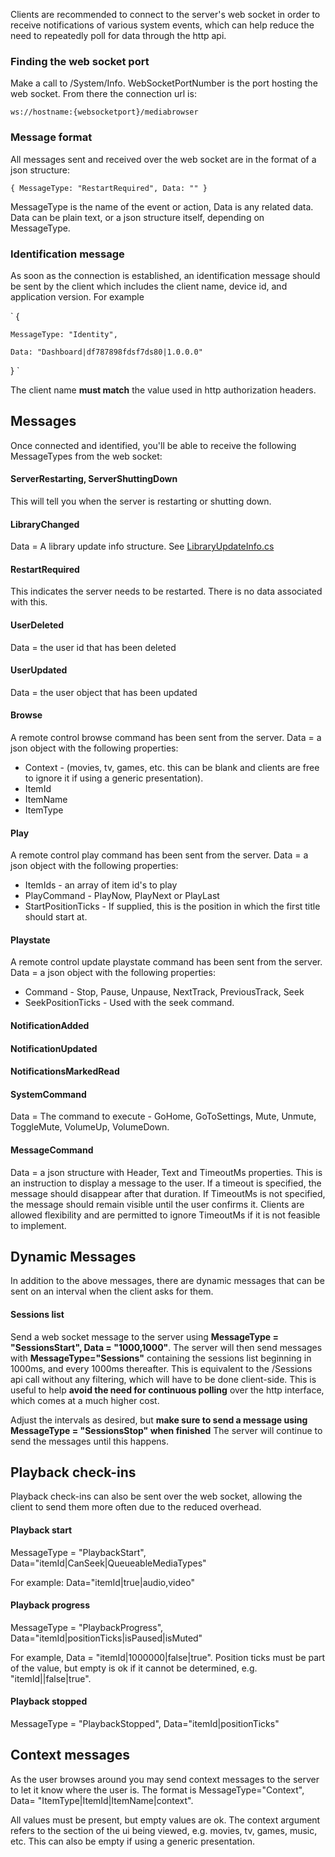 Clients are recommended to connect to the server's web socket in order to receive notifications of various system events, which can help reduce the need to repeatedly poll for data through the http api.

### Finding the web socket port

Make a call to /System/Info. WebSocketPortNumber is the port hosting the web socket. From there the connection url is:

`
ws://hostname:{websocketport}/mediabrowser
`

### Message format

All messages sent and received over the web socket are in the format of a json structure:

`
{
    MessageType: "RestartRequired",
    Data: ""
}
`

MessageType is the name of the event or action, Data is any related data. Data can be plain text, or a json structure itself, depending on MessageType.

### Identification message

As soon as the connection is established, an identification message should be sent by the client which includes the client name, device id, and application version. For example

`
{

    MessageType: "Identity",

    Data: "Dashboard|df787898fdsf7ds80|1.0.0.0"
}
`

The client name **must match** the value used in http authorization headers.

## Messages

Once connected and identified, you'll be able to receive the following MessageTypes from the web socket:

#### ServerRestarting, ServerShuttingDown
This will tell you when the server is restarting or shutting down.

#### LibraryChanged
Data = A library update info structure. See [LibraryUpdateInfo.cs](https://github.com/MediaBrowser/MediaBrowser/blob/master/MediaBrowser.Model/Entities/LibraryUpdateInfo.cs)

#### RestartRequired
This indicates the server needs to be restarted. There is no data associated with this.

#### UserDeleted
Data = the user id that has been deleted

#### UserUpdated
Data = the user object that has been updated

#### Browse
A remote control browse command has been sent from the server. Data = a json object with the following properties:
* Context - (movies, tv, games, etc. this can be blank and clients are free to ignore it if using a generic presentation).
* ItemId
* ItemName
* ItemType

#### Play
A remote control play command has been sent from the server. Data = a json object with the following properties:
* ItemIds - an array of item id's to play
* PlayCommand - PlayNow, PlayNext or PlayLast
* StartPositionTicks - If supplied, this is the position in which the first title should start at.

#### Playstate
A remote control update playstate command has been sent from the server. Data = a json object with the following properties:
* Command - Stop, Pause, Unpause, NextTrack, PreviousTrack, Seek
* SeekPositionTicks - Used with the seek command.

#### NotificationAdded
#### NotificationUpdated
#### NotificationsMarkedRead

#### SystemCommand
Data = The command to execute - GoHome, GoToSettings, Mute, Unmute, ToggleMute, VolumeUp, VolumeDown.

#### MessageCommand
Data = a json structure with Header, Text and TimeoutMs properties. This is an instruction to display a message to the user. If a timeout is specified, the message should disappear after that duration. If TimeoutMs is not specified, the message should remain visible until the user confirms it. Clients are allowed flexibility and are permitted to ignore TimeoutMs if it is not feasible to implement.

## Dynamic Messages

In addition to the above messages, there are dynamic messages that can be sent on an interval when the client asks for them.

#### Sessions list

Send a web socket message to the server using **MessageType = "SessionsStart", Data = "1000,1000"**. The server will then send messages with **MessageType="Sessions"** containing the sessions list beginning in 1000ms, and every 1000ms thereafter. This is equivalent to the /Sessions api call without any filtering, which will have to be done client-side. This is useful to help **avoid the need for continuous polling** over the http interface, which comes at a much higher cost.

Adjust the intervals as desired, but **make sure to send a message using MessageType = "SessionsStop" when finished** The server will continue to send the messages until this happens.


## Playback check-ins

Playback check-ins can also be sent over the web socket, allowing the client to send them more often due to the reduced overhead.

#### Playback start
MessageType = "PlaybackStart", Data="itemId|CanSeek|QueueableMediaTypes"

For example: Data="itemId|true|audio,video"

#### Playback progress
MessageType = "PlaybackProgress", Data="itemId|positionTicks|isPaused|isMuted"

For example, Data = "itemId|1000000|false|true". Position ticks must be part of the value, but empty is ok if it cannot be determined, e.g. "itemId||false|true".

#### Playback stopped
MessageType = "PlaybackStopped", Data="itemId|positionTicks"

## Context messages
As the user browses around you may send context messages to the server to let it know where the user is. The format is MessageType="Context", Data= "ItemType|ItemId|ItemName|context".

All values must be present, but empty values are ok. The context argument refers to the section of the ui being viewed, e.g. movies, tv, games, music, etc. This can also be empty if using a generic presentation.